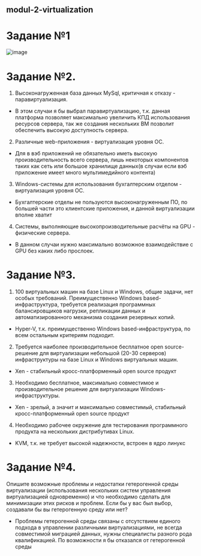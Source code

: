 ## modul-2-virtualization
# Задание №1
![image](https://github.com/user-attachments/assets/1eecd77f-fe2e-4243-bee9-f96ee8492ecc)



# Задание №2.
1. Высоконагруженная база данных MySql, критичная к отказу - паравиртуализация.
- В этом случаи я бы выбрал паравиртуализацию, т.к. данная платформа позволяет максимально увеличить КПД использования ресурсов сервера, так же создания нескольких ВМ позволит обеспечить высокую доступность сервера.

2. Различные web-приложения - виртуализация уровня ОС.
- Для в вэб приложений не  обязательно иметь высокую производительность всего сервера, лишь некоторых компонентов таких как сеть или большое хранилище данных(в случаи если вэб приложение имеет много мультимедийного контента)

3. Windows-системы для использования бухгалтерским отделом - виртуализация уровня ОС.
- Бухгалтерские отделы не пользуются высоконагруженным ПО, по большей части это клиентские приложения, и данной виртуализации вполне хватит

4. Системы, выполняющие высокопроизводительные расчёты на GPU - физические сервера.
- В данном случаи нужно максимально возможное взаимодействие с GPU без каких либо прослоек.


# Задание №3.
1. 100 виртуальных машин на базе Linux и Windows, общие задачи, нет особых требований. Преимущественно Windows based-инфраструктура, требуется реализация программных балансировщиков нагрузки, репликации данных и автоматизированного механизма создания резервных копий.
- Hyper-V, т.к. преимущественно Windows based-инфраструктура, по всем остальным критериям подходит.

2. Требуется наиболее производительное бесплатное open source-решение для виртуализации небольшой (20-30 серверов) инфраструктуры на базе Linux и Windows виртуальных машин.
- Xen - стабильный кросс-платформенный open source продукт

3. Необходимо бесплатное, максимально совместимое и производительное решение для виртуализации Windows-инфраструктуры.
- Xen - зрелый, а значит и максимально совместимый, стабильный кросс-платформенный open source продукт

4. Необходимо рабочее окружение для тестирования программного продукта на нескольких дистрибутивах Linux.
- KVM, т.к. не требует высокой надежности, встроен в ядро линукс


# Задание №4.
Опишите возможные проблемы и недостатки гетерогенной среды виртуализации (использования нескольких систем управления виртуализацией одновременно) и что необходимо сделать для минимизации этих рисков и проблем. Если бы у вас был выбор, создавали бы вы гетерогенную среду или нет?

- Проблемы гетерогенной среды связаны с отсутствием единого подхода в управлении различными виртуализациями, не всегда совместимой миграцией данных, нужны специалисты разного рода квалификацией. По возможности я бы отказался от гетерогенной среды
